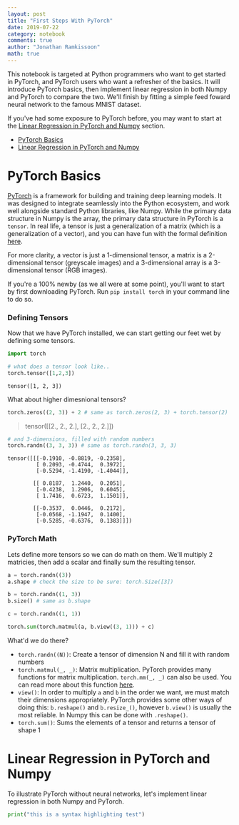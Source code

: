 ```yaml
---
layout: post
title: "First Steps With PyTorch"
date: 2019-07-22
category: notebook
comments: true
author: "Jonathan Ramkissoon"
math: true
---
```


This notebook is targeted at Python programmers who want to get started in
PyTorch, and PyTorch users who want a refresher of the basics. It will introduce PyTorch basics, then implement linear regression in both Numpy and PyTorch to compare the two. We'll finish by fitting a simple feed foward neural network to the famous MNIST dataset.

If you've had some exposure to PyTorch before, you may want to start at the [Linear Regression in PyTorch and Numpy](#Linear-Regression-in-PyTorch-and-Numpy) section.

- [PyTorch Basics](#pytorch-basics)
- [Linear Regression in PyTorch and Numpy](#Linear-Regression-in-PyTorch-and-Numpy)

# PyTorch Basics

[PyTorch](http://pytorch.org/) is a framework for building and training deep learning models. It was designed to integrate seamlessly into the Python ecosystem, and work well alongside standard Python libraries, like Numpy. While the primary data structure in Numpy is the array, the primary data structure in PyTorch is a `tensor`. In real life, a tensor is just a generalization of a matrix (which is a generalization of a vector), and you can have fun with the formal definition [here](http://mathworld.wolfram.com/Tensor.html).

For more clarity, a vector is just a 1-dimensional tensor, a matrix is a 2-dimensional tensor (greyscale images) and a 3-dimensional array is a 3-dimensional tensor (RGB images).

If you're a 100% newby (as we all were at some point), you'll want to start by first downloading PyTorch. Run `pip install torch` in your command line to do so.

### Defining Tensors

Now that we have PyTorch installed, we can start getting our feet wet by defining
some tensors.

```python
import torch

# what does a tensor look like..
torch.tensor([1,2,3])
```

```Text
tensor([1, 2, 3])
```

What about higher dimesnional tensors?

```python
torch.zeros((2, 3)) + 2 # same as torch.zeros(2, 3) + torch.tensor(2)
```


> tensor([[2., 2., 2.],
>        [2., 2., 2.]])


```python
# and 3-dimensions, filled with random numbers
torch.randn((3, 3, 3)) # same as torch.randn(3, 3, 3)
```

```
tensor([[[-0.1910, -0.8819, -0.2358],
         [ 0.2093, -0.4744,  0.3972],
         [-0.5294, -1.4190, -1.4044]],

        [[ 0.8187,  1.2440,  0.2051],
         [-0.4238,  1.2906,  0.6045],
         [ 1.7416,  0.6723,  1.1501]],

        [[-0.3537,  0.0446,  0.2172],
         [-0.0568, -1.1947,  0.1400],
         [-0.5285, -0.6376,  0.1383]]])
```

### PyTorch Math

Lets define more tensors so we can do math on them. We'll multiply 2 matricies, then add a scalar and finally sum the resulting tensor.

```python
a = torch.randn((3))
a.shape # check the size to be sure: torch.Size([3])

b = torch.randn((1, 3))
b.size() # same as b.shape

c = torch.randn((1, 1))

torch.sum(torch.matmul(a, b.view((3, 1))) + c)
```

What'd we do there?

- `torch.randn((N))`: Create a tensor of dimension N and fill it with random numbers
- `torch.matmul(_, _)`: Matrix multiplication. PyTorch provides many functions for matrix multiplication. `torch.mm(_, _)` can also be used. You can read more about this function [here](https://pytorch.org/docs/stable/torch.html#torch.matmul).
- `view()`: In order to multiply `a` and `b` in the order we want, we must match their dimensions appropriately. PyTorch provides some other ways of doing this: `b.reshape()` and `b.resize_()`, however `b.view()` is usually the most reliable. In Numpy this can be done with `.reshape()`.
- `torch.sum()`: Sums the elements of a tensor and returns a tensor of shape 1


# Linear Regression in PyTorch and Numpy

To illustrate PyTorch without neural networks, let's implement linear regression in both Numpy and PyTorch.


```Python
print("this is a syntax highlighting test")
```
